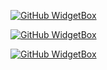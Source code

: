 [![GitHub WidgetBox](https://github-widgetbox.vercel.app/api/profile?username=egedarici&data=followers,repositories,stars,commits)](https://github.com/Jurredr/github-widgetbox)

[![GitHub WidgetBox](https://github-widgetbox.vercel.app/api/skills?tools=vue,react,git,docker,npm,mongodb,wordpress,nodejs,prettier&includeNames=true)](https://github.com/Jurredr/github-widgetbox)

[![GitHub WidgetBox](https://github-widgetbox.vercel.app/api/skills?languages=js,ts,java,php,python,html,css,bash,json,postgresql,mysql,haskell,powershell,markdown&includeNames=true)](https://github.com/Jurredr/github-widgetbox)
